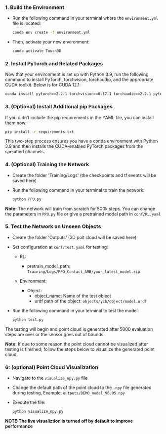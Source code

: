 ### 1. Build the Environment

- Run the following command in your terminal where the `environment.yml` file is located:

    ```bash
    conda env create -f environment.yml
    ```

- Then, activate your new environment:

    ```bash
    conda activate Touch3D
    ```

### 2. Install PyTorch and Related Packages

Now that your environment is set up with Python 3.9, run the following command to install PyTorch, torchvision, torchaudio, and the appropriate CUDA toolkit. Below is for CUDA 12.1:

```bash
conda install pytorch==2.2.1 torchvision==0.17.1 torchaudio==2.2.1 pytorch-cuda=12.8 -c pytorch -c nvidia
```

### 3. (Optional) Install Additional pip Packages

If you didn’t include the pip requirements in the YAML file, you can install them now:

```bash
pip install -r requirements.txt
```

This two-step process ensures you have a conda environment with Python 3.9 and then installs the CUDA-enabled PyTorch packages from the specified channels.

### 4. (Optional) Training the Network

- Create the folder 'Training/Logs' (the checkpoints and tf events will be saved here)

- Run the following command in your terminal to train the network:

    ```bash
    python PPO.py
    ``` 
**Note:** The network will train from scratch for 500k steps. You can change the parameters in `PPO.py` file or give a pretrained model path in `conf/RL.yaml` 

### 5. Test the Network on Unseen Objects

- Create the folder 'Outputs' (3D poit cloud will be saved here)

- Set configuration at `conf/test.yaml` for testing:

    - RL:
        - pretrain_model_path: `Training/Logs/PPO_Contact_AMB/your_latest_model.zip` 

    - Environment:
        - Object:
            - object_name: Name of the test object 
            - urdf path of the object: `objects/ycb/object/model.urdf`

- Run the following command in your terminal to test the model:

    ```bash
    python test.py
    ``` 

The testing will begin and point cloud is generated after 5000 evaluation steps are over or the sensor goes out of bounds.

**Note:** If due to some reason the point cloud cannot be visualized after testing is finished; follow the steps below to visualize the generated point cloud.

### 6:  (optional) Point Cloud Visualization

- Navigate to the `visualize_npy.py` file

- Change the default path of the point cloud to the `.npy` file generated during testing, Example: `outputs/DEMO_model_96.95.npy`

- Execute the file:

    ```bash
    python visualize_npy.py
    ```

**NOTE:The live visualiztion is turned off by default to improve performance**
